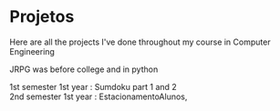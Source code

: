 # Projetos

Here are all the projects I've done throughout my course in Computer Engineering 

JRPG was before college and in python

1st semester 1st year :  Sumdoku part 1 and 2  
2nd semester 1st year :  EstacionamentoAlunos,   


